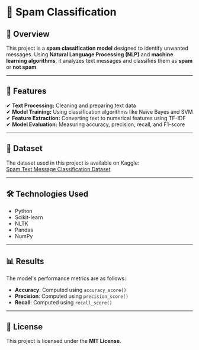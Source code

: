 # 📧 Spam Classification  

## 📌 Overview  
This project is a **spam classification model** designed to identify unwanted messages. Using **Natural Language Processing (NLP)** and **machine learning algorithms**, it analyzes text messages and classifies them as **spam** or **not spam**.  

---

## 🚀 Features  
✔ **Text Processing:** Cleaning and preparing text data  
✔ **Model Training:** Using classification algorithms like Naïve Bayes and SVM  
✔ **Feature Extraction:** Converting text to numerical features using TF-IDF  
✔ **Model Evaluation:** Measuring accuracy, precision, recall, and F1-score  

---

## 📁 Dataset
The dataset used in this project is available on Kaggle:  
[Spam Text Message Classification Dataset](https://www.kaggle.com/datasets/team-ai/spam-text-message-classification)

---

## 🛠 Technologies Used  
- Python  
- Scikit-learn  
- NLTK  
- Pandas  
- NumPy  

---

## 📊 Results  
The model's performance metrics are as follows:
- **Accuracy**: Computed using `accuracy_score()`
- **Precision**: Computed using `precision_score()`
- **Recall**: Computed using `recall_score()`

---

## 📜 License  
This project is licensed under the **MIT License**.  
